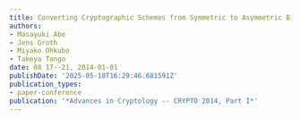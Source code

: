 ```yaml
---
title: Converting Cryptographic Schemes from Symmetric to Asymmetric Bilinear Groups
authors:
- Masayuki Abe
- Jens Groth
- Miyako Ohkubo
- Takeya Tango
date: 08 17--21, 2014-01-01
publishDate: '2025-05-18T16:29:46.681591Z'
publication_types:
- paper-conference
publication: '*Advances in Cryptology -- CRYPTO 2014, Part I*'
---
```

